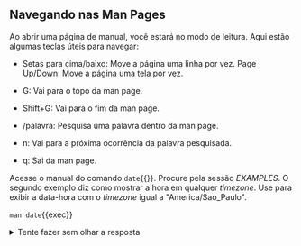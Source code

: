 ## Navegando nas Man Pages
Ao abrir uma página de manual, você estará no modo de leitura. Aqui estão algumas teclas úteis para navegar:

- Setas para cima/baixo: Move a página uma linha por vez.
Page Up/Down: Move a página uma tela por vez.

- G: Vai para o topo da man page.
- Shift+G: Vai para o fim da man page.
- /palavra: Pesquisa uma palavra dentro da man page.
- n: Vai para a próxima ocorrência da palavra pesquisada.
- q: Sai da man page.

Acesse o manual do comando `date`{{}}. Procure pela sessão _EXAMPLES_. O segundo exemplo diz como mostrar a hora em qualquer _timezone_. Use para exibir a data-hora com o _timezone_ igual a "America/Sao_Paulo".

`man date`{{exec}}

<details>
<summary>Tente fazer sem olhar a resposta</summary>
TZ='America/Sao_Paulo' date
</details><br>